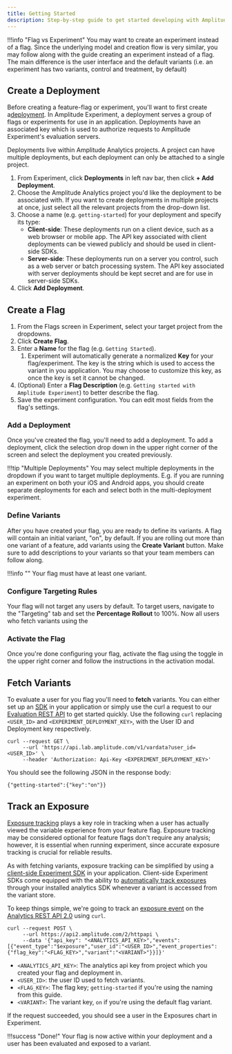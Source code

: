 ```yaml
---
title: Getting Started
description: Step-by-step guide to get started developing with Amplitude Experiment.
---
```


!!!info "Flag vs Experiment"
    You may want to create an experiment instead of a flag. Since the underlying model and creation flow is very similar, you may follow along with the guide creating an experiment instead of a flag. The main difference is the user interface and the default variants (i.e. an experiment has two variants, control and treatment, by default)

## Create a Deployment

Before creating a feature-flag or experiment, you'll want to first create a[deployment](). In Amplitude Experiment, a deployment serves a group of flags or experiments for use in an application. Deployments have an associated key which is used to authorize requests to Amplitude Experiment's evaluation servers.

Deployments live within Amplitude Analytics projects. A project can have multiple deployments, but each deployment can only be attached to a single project.

1. From Experiment, click **Deployments** in left nav bar, then click **+ Add Deployment**.
2. Choose the Amplitude Analytics project you'd like the deployment to be associated with. If you want to create deployments in multiple projects at once, just select all the relevant projects from the drop-down list.
3. Choose a name (e.g. `getting-started`) for your deployment and specify its type:
    - **Client-side**: These deployments run on a client device, such as a web browser or mobile app. The API key associated with client deployments can be viewed publicly and should be used in client-side SDKs.
    - **Server-side**: These deployments run on a server you control, such as a web server or batch processing system. The API key associated with server deployments should be kept secret and are for use in server-side SDKs.
4. Click **Add Deployment**.

## Create a Flag

1. From the Flags screen in Experiment, select your target project from the dropdowns.
2. Click **Create Flag**.
3. Enter a **Name** for the flag (e.g. `Getting Started`).
   1. Experiment will automatically generate a normalized **Key** for your flag/experiment. The key is the string which is used to access the variant in you application. You may choose to customize this key, as once the key is set it cannot be changed.
4. (Optional) Enter a **Flag Description** (e.g. `Getting started with Amplitude Experiment`) to better describe the flag.
5. Save the experiment configuration. You can edit most fields from the flag's settings.

### Add a Deployment

Once you've created the flag, you'll need to add a deployment. To add a deployment, click the selection drop down in the upper right corner of the screen and select the deployment you created previously.

!!!tip "Multiple Deployments"
    You may select multiple deployments in the dropdown if you want to target multiple deployments. E.g. if you are running an experiment on both your iOS and Android apps, you should create separate deployments for each and select both in the multi-deployment experiment.

### Define Variants

After you have created your flag, you are ready to define its variants. A flag will contain an initial variant, "on", by default. If you are rolling out more than one variant of a feature, add variants using the **Create Variant** button. Make sure to add descriptions to your variants so that your team members can follow along.

!!!info ""
    Your flag must have at least one variant.

### Configure Targeting Rules

Your flag will not target any users by default. To target users, navigate to the "Targeting" tab and set the **Percentage Rollout** to 100%. Now all users who fetch variants using the

### Activate the Flag

Once you're done configuring your flag, activate the flag using the toggle in the upper right corner and follow the instructions in the activation modal.

## Fetch Variants

To evaluate a user for you flag you'll need to **fetch** variants. You can either set up an [SDK]() in your application or simply use the curl a request to our [Evaluation REST API]() to get started quickly. Use the following `curl` replacing `<USER_ID>` and `<EXPERIMENT_DEPLOYMENT_KEY>`, with the User ID and Deployment key respectively.

```
curl --request GET \
     --url 'https://api.lab.amplitude.com/v1/vardata?user_id=<USER_ID>' \
     --header 'Authorization: Api-Key <EXPERIMENT_DEPLOYMENT_KEY>'
```

You should see the following JSON in the response body:

```
{"getting-started":{"key":"on"}}
```

## Track an Exposure

[Exposure tracking]() plays a key role in tracking when a user has actually viewed the variable experience from your feature flag. Exposure tracking may be considered optional for feature flags don't require any analysis; however, it is essential when running experiment, since accurate exposure tracking is crucial for reliable results.

As with fetching variants, exposure tracking can be simplified by using a [client-side Experiment SDK]() in your application. Client-side Experiment SDKs come equipped with the ability to [automatically track exposures]() through your installed analytics SDK whenever a variant is accessed from the variant store.

To keep things simple, we're going to track an [exposure event]() on the [Analytics REST API 2.0]() using `curl`.

```
curl --request POST \
     --url https://api2.amplitude.com/2/httpapi \
     --data '{"api_key": "<ANALYTICS_API_KEY>","events":[{"event_type":"$exposure","user_id":"<USER_ID>","event_properties":{"flag_key":"<FLAG_KEY>","variant":"<VARIANT>"}}]}'
```

* `<ANALYTICS_API_KEY>`: The analytics api key from project which you created your flag and deployment in.
* `<USER_ID>`: the user ID used to fetch variants.
* `<FLAG_KEY>`: The flag key; `getting-started` if you're using the naming from this guide.
* `<VARIANT>`: The variant key, `on` if you're using the default flag variant.

If the request succeeded, you should see a user in the Exposures chart in Experiment.

!!!success "Done!"
    Your flag is now active within your deployment and a user has been evaluated and exposed to a variant.
